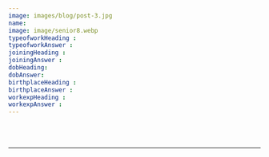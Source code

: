 ```yaml
---
image: images/blog/post-3.jpg
name: 
image: image/senior8.webp
typeofworkHeading : 
typeofworkAnswer : 
joiningHeading : 
joiningAnswer : 
dobHeading: 
dobAnswer: 
birthplaceHeading : 
birthplaceAnswer : 
workexpHeading : 
workexpAnswer :  
---
```


##### 

###### 

##### 

###### 
&nbsp;

---
